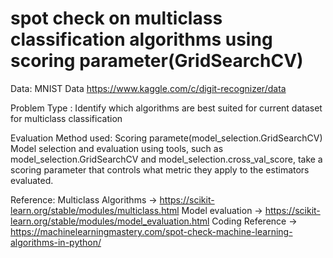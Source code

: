# spot check on multiclass classification algorithms using scoring parameter(GridSearchCV)
Data: MNIST Data https://www.kaggle.com/c/digit-recognizer/data

Problem Type : Identify which algorithms are best suited for current dataset for multiclass classification

Evaluation Method used: Scoring paramete(model_selection.GridSearchCV) Model selection and evaluation using tools, such as model_selection.GridSearchCV and model_selection.cross_val_score, take a scoring parameter that controls what metric they apply to the estimators evaluated.

Reference: Multiclass Algorithms -> https://scikit-learn.org/stable/modules/multiclass.html
Model evaluation -> https://scikit-learn.org/stable/modules/model_evaluation.html
Coding Reference -> https://machinelearningmastery.com/spot-check-machine-learning-algorithms-in-python/
